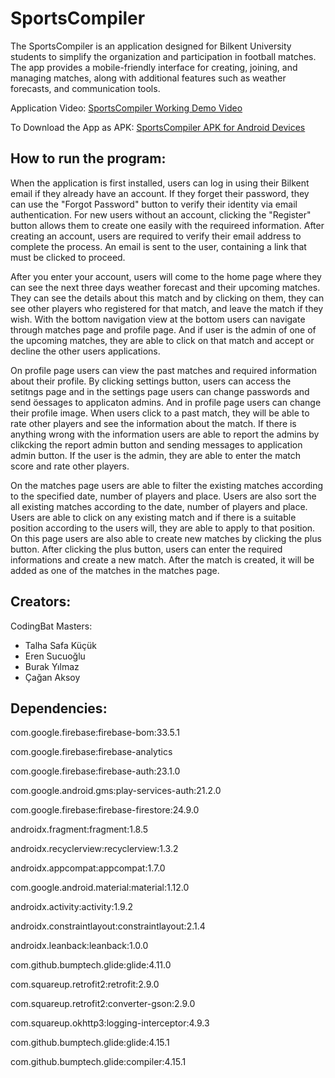 # SportsCompiler
The SportsCompiler is an application designed for Bilkent University students to simplify the organization and participation in football matches. The app provides a mobile-friendly interface for creating, joining, and managing matches, along with additional features such as weather forecasts, and communication tools. 

Application Video: [SportsCompiler Working Demo Video](https://drive.google.com/file/d/1m5daqhhGMY3UIxR19fJYQUPDtS4Yr-kH/view?usp=sharing)

To Download the App as APK: [SportsCompiler APK for Android Devices](https://drive.google.com/file/d/1eSJdxn91l8wViqFIglbUo2iBzdYYz2wS/view?usp=sharing)

## **How to run the program:**

When the application is first installed, users can log in using their Bilkent email if they already have an account. If they forget their password, they can use the "Forgot Password" button to verify their identity via email authentication. For new users without an account, clicking the "Register" button allows them to create one easily with the requireed information.  After creating an account, users are required to verify their email address to complete the process. An email is sent to the user, containing a link that must be clicked to proceed. 

After you enter your account, users will come to the home page where they can see the next three days weather forecast and their upcoming matches.  They can see the details about this match and by clicking on them, they can see other players who registered for that match, and leave the match if they wish. With the bottom navigation view at the bottom users can navigate through matches page and profile page. And if user is the admin of one of the upcoming matches, they are able to click on that match and accept or decline the other users applications.

On profile page users can view the past matches and required information about their profile. By clicking settings button, users can access the setitngs page and in the settings page users can change passwords and send öessages to applicaton admins. And in profile page users can change their profile image. When users click to a past match, they will be able to rate other players and see the information about the match. If there is anything wrong with the information users are able to report the admins by clikcking the report admin button and sending messages to application admin button. If the user is the admin, they are able to enter the match score and rate other players.

On the matches page users are able to filter the existing matches according to the specified date, number of players and place. Users are also sort the all existing matches according to the date, number of players and place. Users are able to click on any existing match and if there is a suitable position according to the users will, they are able to apply to that position. On this page users are also able to create new matches by clicking the plus button. After clicking the plus button, users can enter the required informations and create a new match. After the match is created, it will be added as one of the matches in the matches page. 

## **Creators:** 
CodingBat Masters:
- Talha Safa Küçük
- Eren Sucuoğlu
- Burak Yılmaz
- Çağan Aksoy

## **Dependencies:** 

com.google.firebase:firebase-bom:33.5.1

com.google.firebase:firebase-analytics

com.google.firebase:firebase-auth:23.1.0

com.google.android.gms:play-services-auth:21.2.0

com.google.firebase:firebase-firestore:24.9.0

androidx.fragment:fragment:1.8.5

androidx.recyclerview:recyclerview:1.3.2

androidx.appcompat:appcompat:1.7.0

com.google.android.material:material:1.12.0

androidx.activity:activity:1.9.2

androidx.constraintlayout:constraintlayout:2.1.4

androidx.leanback:leanback:1.0.0

com.github.bumptech.glide:glide:4.11.0

com.squareup.retrofit2:retrofit:2.9.0

com.squareup.retrofit2:converter-gson:2.9.0

com.squareup.okhttp3:logging-interceptor:4.9.3

com.github.bumptech.glide:glide:4.15.1

com.github.bumptech.glide:compiler:4.15.1

